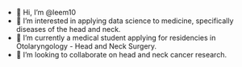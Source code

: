 - 👋 Hi, I’m @leem10
- 👀 I’m interested in applying data science to medicine, specifically diseases of the head and neck.
- 🌱 I’m currently a medical student applying for residencies in Otolaryngology - Head and Neck Surgery.
- 💞️ I’m looking to collaborate on head and neck cancer research.

<!---
leem10/leem10 is a ✨ special ✨ repository because its `README.md` (this file) appears on your GitHub profile.
You can click the Preview link to take a look at your changes.
--->
